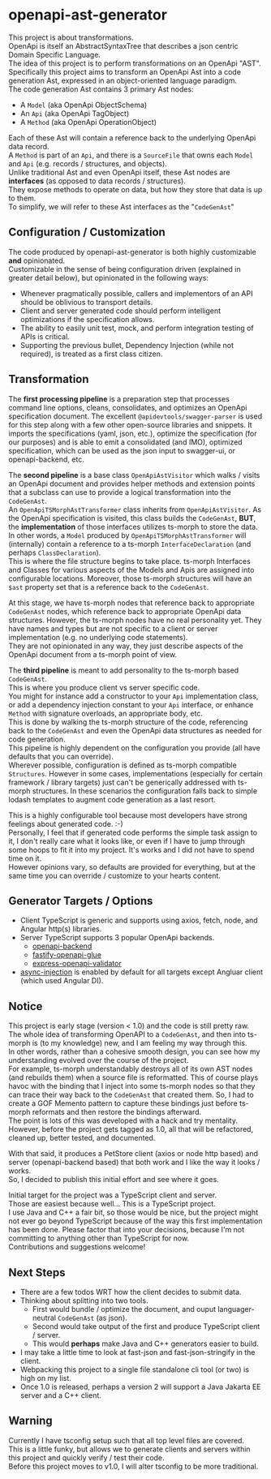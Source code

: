 # openapi-ast-generator

This project is about transformations.  
OpenApi is itself an AbstractSyntaxTree that describes a json centric Domain Specific Language.   
The idea of this project is to perform transformations on an OpenApi "AST".  
Specifically this project aims to transform an OpenApi Ast into a code generation Ast, expressed in an object-oriented language paradigm.  
The code generation Ast contains 3 primary Ast nodes:
* A `Model` (aka OpenApi ObjectSchema)
* An `Api` (aka OpenApi TagObject)
* A `Method` (aka OpenApi OperationObject)

Each of these Ast will contain a reference back to the underlying OpenApi data record.  
A `Method` is part of an `Api`, and there is a `SourceFile` that owns each `Model` and `Api` (e.g. records / structures, and objects).  
Unlike traditional Ast and even OpenApi itself, these Ast nodes are **interfaces** (as opposed to data records / structures).  
They expose methods to operate on data, but how they store that data is up to them.  
To simplify, we will refer to these Ast interfaces as the "`CodeGenAst`"

## Configuration / Customization
The code produced by openapi-ast-generator is both highly customizable **and** opinionated.  
Customizable in the sense of being configuration driven (explained in greater detail below), 
but opinionated in the following ways:
* Whenever pragmatically possible, callers and implementors of an API should be oblivious to transport details.
* Client and server generated code should perform intelligent optimizations if the specification allows.
* The ability to easily unit test, mock, and perform integration testing of APIs is critical.
* Supporting the previous bullet, Dependency Injection (while not required), is treated as a first class citizen.

## Transformation

The **first processing pipeline** is a preparation step that processes command line options, cleans, consolidates, and optimizes an OpenApi specification document.
The excellent `@apidevtools/swagger-parser` is used for this step along with a few other open-source libraries and snippets.
It imports the  specifications (yaml, json, etc.), optimize the specification (for our purposes) and is able to emit a consolidated (and IMO), optimized specification, 
which can be used as the json input to swagger-ui, or openapi-backend, etc.

The **second pipeline** is a base class `OpenApiAstVisitor` which walks / visits an OpenApi document and provides helper methods and extension points 
that a subclass can use to provide a logical transformation into the `CodeGenAst`.  
An `OpenApiTSMorphAstTransformer` class inherits from `OpenApiAstVisitor`.
As the OpenApi specification is visited, this class builds the `CodeGenAst`, **BUT**, the **implementation** of those interfaces utilizes ts-morph to store the data.
In other words, a `Model` produced by `OpenApiTSMorphAstTransformer` will (internally) contain a reference to a ts-morph `InterfaceDeclaration` (and perhaps `ClassDeclaration`).  
This is where the file structure begins to take place.  ts-morph Interfaces and Classes for various aspects of the Models and Apis are assigned into configurable locations.
Moreover, those ts-morph structures will have an `$ast` property set that is a reference back to the `CodeGenAst`.  

At this stage, we have ts-morph nodes that reference back to appropriate `CodeGenAst` nodes, which reference back to appropriate OpenApi data structures.
However, the ts-morph nodes have no real personality yet.
They have names and types but are not specific to a client or server implementation (e.g. no underlying code statements).  
They are not opinionated in any way, they just describe aspects of the OpenApi document from a ts-morph point of view.

The **third pipeline** is meant to add personality to the ts-morph based `CodeGenAst`.  
This is where you produce client vs server specific code.  
You might for instance add a constructor to your `Api` implementation class, 
or add a dependency injection constant to your `Api` interface, 
or enhance `Method` with signature overloads, an appropriate body, etc.  
This is done by walking the ts-morph structure of the code, referencing back to the `CodeGenAst` and even the OpenApi data structures as needed for code generation.  
This pipeline is highly dependent on the configuration you provide (all have defaults that you can override).  
Wherever possible, configuration is defined as ts-morph compatible `Structures`. 
However in some cases, implementations (especially for certain framework / library targets) just can't be generically addressed with ts-morph structures. 
In these scenarios the configuration falls back to simple lodash templates to augment code generation as a last resort.

This is a highly configurable tool because most developers have strong feelings about generated code.  :-)  
Personally, I feel that if generated code performs the simple task assign to it, I don't really care what it looks like, or even if I have to jump through some hoops to fit it into my project. It's works and I did not have to spend time on it.  
However opinions vary, so defaults are provided for everything, but at the same time you can override / customize to your hearts content.

## Generator Targets / Options
* Client TypeScript is generic and supports using axios, fetch, node, and Angular http(s) libraries.
* Server TypeScript supports 3 popular OpenApi backends.  
  * [openapi-backend](https://www.npmjs.com/package/openapi-backend)
  * [fastify-openapi-glue](https://www.npmjs.com/package/fastify-openapi-glue)
  * [express-openapi-validator](https://www.npmjs.com/package/express-openapi-validator)
* [async-injection](https://www.npmjs.com/package/async-injection) is enabled by default for all targets except Angluar client (which used Angular DI).

## Notice
This project is early stage (version < 1.0) and the code is still pretty raw.  
The whole idea of transforming OpenAPI to a `CodeGenAst`, and then into ts-morph is (to my knowledge) new, and I am feeling my way through this.  
In other words, rather than a cohesive smooth design, you can see how my understanding evolved over the course of the project.  
For example, ts-morph understandably destroys all of its own AST nodes (and rebuilds them) when a source file is reformatted.
This of course plays havoc with the binding that I inject into some ts-morph nodes so that they can trace their way back to the `CodeGenAst` that created them.
So, I had to create a GOF Memento pattern to capture these bindings just before ts-morph reformats and then restore the bindings afterward.  
The point is lots of this was developed with a hack and try mentality.  
However, before the project gets tagged as 1.0, all that will be refactored, cleaned up, better tested, and documented.

With that said, it produces a PetStore client (axios or node http based) and server (openapi-backend based) that both work and I like the way it looks / works.  
So, I decided to publish this initial effort and see where it goes.

Initial target for the project was a TypeScript client and server.  
Those are easiest because well... This is a TypeScript project.  
I use Java and C++ a fair bit, so those would be nice, but the project might not ever go beyond TypeScript because of the way this first implementation has been done.
Please factor that into your decisions, because I'm not committing to anything other than TypeScript for now.  
Contributions and suggestions welcome!

## Next Steps
* There are a few todos WRT how the client decides to submit data.
* Thinking about splitting into two tools.
  * First would bundle / optimize the document, and ouput languager-neutral `CodeGenAst` (as json).
  * Second would take output of the first and produce TypeScript client / server.
  * This would **perhaps** make Java and C++ generators easier to build.
* I may take a little time to look at fast-json and fast-json-stringify in the client.
* Webpacking this project to a single file standalone cli tool (or two) is high on my list.  
* Once 1.0 is released, perhaps a version 2 will support a Java Jakarta EE server and a C++ client.

## Warning
Currently I have tsconfig setup such that all top level files are covered.  
This is a little funky, but allows we to generate clients and servers within this project and quickly verify / test their code.  
Before this project moves to v1.0, I will alter tsconfig to be more traditional.
